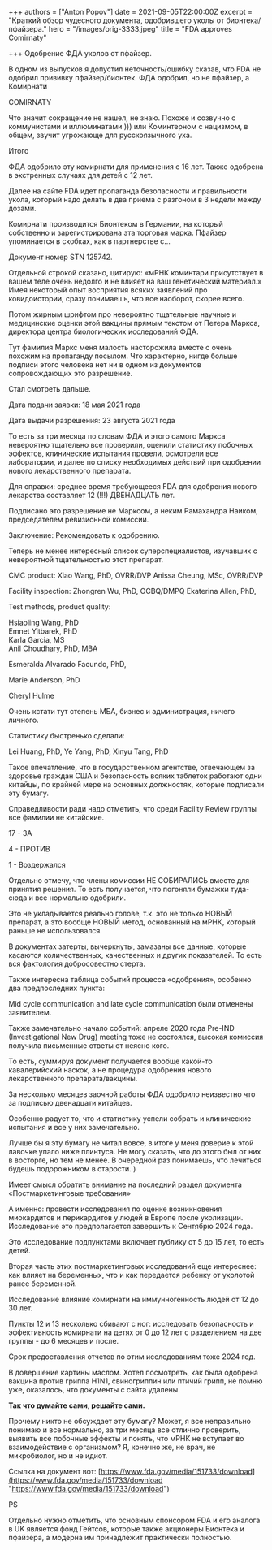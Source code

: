 +++
authors = ["Anton Popov"]
date = 2021-09-05T22:00:00Z
excerpt = "Краткий обзор чудесного документа, одобрившего уколы от бионтека/пфайзера."
hero = "/images/orig-3333.jpeg"
title = "FDA approves Comirnaty"

+++
Одобрение ФДА уколов от пфайзер.

В одном из выпусков я допустил неточность/ошибку сказав, что FDA не одобрил прививку пфайзер/бионтек. ФДА одобрил, но не пфайзер, а Комирнати

COMIRNATY

Что значит сокращение не нашел, не знаю. Похоже и созвучно с коммунистами и иллюминатами ))) или Коминтерном с нацизмом, в общем, звучит угрожающе для русскоязычного уха.

Итого

ФДА одобрило эту комирнати для применения с 16 лет. Также одобрена в экстренных случаях для детей с 12 лет.

Далее на сайте FDA идет пропаганда безопасности и правильности укола, который надо делать в два приема с разгоном в 3 недели между дозами.

Комирнати производится Бионтеком в Германии, на который собственно и зарегистрирована эта торговая марка. Пфайзер упоминается в скобках, как в партнерстве с...

Документ номер STN 125742.

Отдельной строкой сказано, цитирую: «мРНК коминтари присутствует в вашем теле очень недолго и не влияет на ваш генетический материал.» Имея некоторый опыт восприятия всяких заявлений про ковидоистории, сразу понимаешь, что все наоборот, скорее всего.

Потом жирным шрифтом про невероятно тщательные научные и медицинские оценки этой вакцины прямым текстом от Петера Маркса, директора центра биологических исследований ФДА.

Тут фамилия Маркс меня малость насторожила вместе с очень похожим на пропаганду посылом. Что характерно, нигде больше подписи этого человека нет ни в одном из документов сопровождающих это разрешение.

Стал смотреть дальше.

Дата подачи заявки: 18 мая 2021 года

Дата выдачи разрешения: 23 августа 2021 года

То есть за три месяца по словам ФДА и этого самого Маркса невероятно тщательно все проверили, оценили статистику побочных эффектов, клинические испытания провели, осмотрели все лаборатории, и далее по списку необходимых действий при одобрении нового лекарственного препарата.

Для справки: среднее время требующееся FDA для одобрения нового лекарства составляет 12 (!!!) ДВЕНАДЦАТЬ лет.

Подписано это разрешение не Марксом, а неким Рамахандра Наиком, председателем ревизионной комиссии.

Заключение: Рекомендовать к одобрению.

Теперь не менее интересный список суперспециалистов, изучавших с невероятной тщательностью этот препарат.

CMC product: Xiao Wang, PhD, OVRR/DVP Anissa Cheung, MSc, OVRR/DVP

Facility inspection: Zhongren Wu, PhD, OCBQ/DMPQ  Ekaterina Allen, PhD,

Test methods, product quality:

Hsiaoling Wang, PhD  
Emnet Yitbarek, PhD  
Karla Garcia, MS  
Anil Choudhary, PhD, MBA

Esmeralda Alvarado Facundo, PhD,

Marie Anderson, PhD

Cheryl Hulme

Очень кстати тут степень МБА, бизнес и администрация, ничего личного.

Статистику быстренько сделали:

Lei Huang, PhD, Ye Yang, PhD,  Xinyu Tang, PhD

Такое впечатление, что в государственном агентстве, отвечающем за здоровье граждан США и безопасность всяких таблеток работают одни китайцы, по крайней мере на основных должностях, которые подписали эту бумагу.

Справедливости ради надо отметить, что среди Facility Review группы все фамилии не китайские.

17 - ЗА

4 - ПРОТИВ

1 - Воздержался

Отдельно отмечу, что члены комиссии НЕ СОБИРАЛИСЬ вместе для принятия решения. То есть получается, что погоняли бумажки туда-сюда и все нормально одобрили.

Это не укладывается реально голове, т.к. это не только НОВЫЙ препарат, а это вообще НОВЫЙ метод, основанный на мРНК, который раньше не использовался.

В документах затерты, вычеркнуты, замазаны все данные, которые касаются количественных, качественных и других показателей. То есть вся фактология добросовестно стерта.

Также интересна таблица событий процесса «одобрения», особенно два предпоследних пункта:

Mid cycle communication and late cycle communication были отменены заявителем.

Также замечательно начало событий: апреле 2020 года Pre-IND (Investigational New Drug) meeting тоже не состоялся, высокая комиссия получила письменные ответы от неясно кого.

То есть, суммируя документ получается вообще какой-то кавалерийский наскок, а не процедура одобрения нового лекарственного препарата/вакцины.

За несколько месяцев заочной работы ФДА одобрило неизвестно что за подписью двенадцати китайцев.

Особенно радует то, что и статистику успели собрать и клинические испытания и все у них замечательно.

Лучше бы я эту бумагу не читал вовсе, в итоге у меня доверие к этой лавочке упало ниже плинтуса. Не могу сказать, что до этого был от них в восторге, но тем не менее. В очередной раз понимаешь, что лечиться будешь подорожником в старости. )

Имеет смысл обратить внимание на последний раздел документа «Постмаркетинговые требования»

А именно: провести исследования по оценке возникновения миокардитов и перикардитов у людей в Европе после уколизации. Исследование это предполагается завершить к Сентябрю 2024 года.

Это исследование подпунктами включает публику от 5 до 15 лет, то есть детей.

Вторая часть этих постмаркетинговых исследований еще интереснее: как влияет на беременных, что и как передается ребенку от уколотой ранее беременной.

Исследование влияние комирнати на иммунногенность людей от 12 до 30 лет.

Пункты 12 и 13 несколько сбивают с ног: исследовать безопасность и эффективность комирнати на детях от 0 до 12 лет с разделением на две группы - до 6 месяцев и после.

Срок предоставления отчетов по этим исследованиям тоже 2024 год.

В довершение картины маслом. Хотел посмотреть, как была одобрена вакцина против гриппа H1N1, свиногриппин или птичий грипп, не помню уже, оказалось, что документы с сайта удалены.

**Так что думайте сами, решайте сами.**

Прочему никто не обсуждает эту бумагу? Может, я все неправильно понимаю и все нормально, за три месяца все отлично проверить, выявить все побочные эффекты и понять, что мРНК не вступает во взаимодействие с организмом? Я, конечно же, не врач, не микробиолог, но и не идиот.

Ссылка на документ вот: [https://www.fda.gov/media/151733/download](https://www.fda.gov/media/151733/download "https://www.fda.gov/media/151733/download")

PS

Отдельно нужно отметить, что основным спонсором FDA и его аналога в UK является фонд Гейтсов, которые также акционеры Бионтека и пфайзера, а модерна им принадлежит практически полностью. 